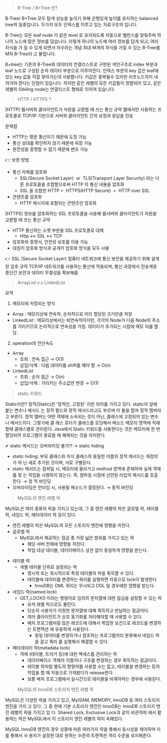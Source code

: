
> B-Tree / B+Tree 란?

B-Tree/ B+Tree 모두 탐색 성능을 높이기 위해 균형있게 높이를 유지하는 balanced tree의 일종입니다. 두가지 모두 인덱스를 이루고 있는 자료구조의 입니다. 

B-Tree는 모든 leaf node 가 같은 level 로 유지되도록 자동으로 밸런스를 맞춰주며 하나의 노드에 많은 정보를 담습니다. 이렇게 하나의 노드에 여러 정보를 담게 되고, 여러 자식을 가 질 수 있게 되면서 차수라는 개념 최대 M개의 자식을 가질 수 있는 B-Tree를 M차 B-Tree라 고 불립니다.

B+tree는 기존의 B-Tree와 데이터의 연결리스트로 구현된 색인구조로 index 부분과 leaf 노드로 구성된 순차 데이터 부분으로 이루어진다. 인덱스 부분의 key 값은 leaf에 있는 key 값을 직접 찾아가는데 사용합니다. 키값은 중복될수 있지만 리프노드까지 내려갸야 한다는 단점이 있습니다. 하지만 같은 레벨의 모든 키값들이 정렬되어 있고, 같은 레벨의 Sibiling node는 연결리스트 형태로 이어져 있습니다.

> HTTP / HTTPS ? 

[HTTP]
웹서버와 클라이언트가 자원을 교환할 때 쓰는 통신 규약 웹에서만 사용하는 프로토콜로 TCP/IP 기반으로 서버와 클라이언트 간의 요청과 응답을 전송

문제점 
- HTTP는 평문 통신이기 때문에 도청 가능 
- 통신 상대를 확인하지 않기 때문에 위장 가능 
- 완전성을 증명할 수 없기 때문에 변조 가능 

👉 보완 방법 
- 통신 자체를 암호화 
	- SSL(Secure Socket Layer)  or  TLS(Transport Layer Security) 라는 다른 프로토콜을 조합함으로써 HTTP 의 통신 내용을 암호화 
	- SSL 을 조합한 HTTP =  HTTPS(HTTP Secure)  =  HTTP over SSL 
- 콘텐츠를 암호화 
	- HTTP 메시지에 포함되는 콘텐츠만 암호화

[HTTPS]
정보를 암호화하는 SSL 프로토콜을 사용해 웹서버와 클라이언트가 자원을 교환할 때 쓰는 통신 규약 
- HTTP 통신하는 소켓 부분을 SSL 프로토콜로 대체 
	- Http ↔ SSL ↔ TCP 
- 암호화와 증명서, 안전성 보호를 이용 가능 
- 대칭키 암호화 방식과 공개키 암호화 방식을 모두 사용

👉 SSL (Secure Socket Layer)
컴퓨터 네트워크에 통신 보안을 제공하기 위해 설계된 암호 규약
TCP/IP 네트워크를 사용하는 통신에 적용되며, 통신 과정에서 전송계층 종단간 보안과 데이터 무결성을 확보해줌

> ArrayList v.s LinkedList 

요약 
1. 메모리에 저장되는 방식 
- Array : 메모리상에 연속적, 순차적으로 미리 할당된 크기만큼 저장 
- LinkedList : 메모리상에서는 비연속적이지만, 각각의 Node가 다음 Node의 주소를 가리키므로 논리적으로 연속성을 가짐. 데이터가 추가되는 시점에 메모 리를 할당. 
2. operation의 연산속도 
- Array 
	- 조회 : 연속 접근 → O(1) 
	- 삽입/삭제 : 다음 데이터를 shift를 해야 함 → O(n) 
- LinkedList 
	- 조회 : 순차 접근 → O(n) 
	- 삽입/삭제 : 가리키는 주소값만 변경 → O(1)

> static 키워드 


Static이란? 
정적(Static)은 '정적인, 고정된' 이란 의미를 가지고 있다. static이 앞에 붙는 변수나 메서드 는 정적 필드와 정적 메서드라고도 부르며 이 둘을 합쳐 정적 멤버라고 부른다. 정적 멤버는 어떤 객체에 소속되는 것이 아닌, 클래스에 고정되어 있는 변수나 메서드이다. 그렇기에 클 래스 로더가 클래스를 로딩해서 메소드 메모리 영역에 적재할때 클래스별로 관리된다. Java에서 Static 키워드를 사용한다는 것은 메모리에 한 번 할당되어 프로그램이 종료될 때 해제되는 것을 의미한다.


✔ static 메서드는 오버라이딩 불가?! → static hiding 
- static hiding: 부모 클래스와 자식 클래스의 동일한 이름의 정적 메서드는 재정의가 아 닌 새로 추가된 것이며, 서로 구별된다. 
- static 메서드는 컴파일 시, 메모리에 올라가고 method 영역에 존재하며 실제 객체를 찾 는 작업을 시행하지 않는다. 즉, 컴파일 시점에 선언된 타입의 메서드를 호출한다. → 정 적 바인딩 
- 오버라이딩은 런타임 시, 사용될 메소드가 결정된다. → 동적 바인딩


> MySQL의 엔진 레벨 락

MySQL은 여러 종류의 락을 가지고 있는데, 그 중 엔진 레벨의 락은 글로벌 락, 테이블 락, 네임드 락, 메타데이터 락 등이 있다.

* 엔진 레벨의 락은 MySQL의 모든 스토리지 엔진에 영향을 끼친다.
* 글로벌 락
	* MySQL에서 제공하는 잠금 중 가장 넓은 범위를 가지고 있는 락 
		* 해당 서버 전체에 영향을 끼친다. 
		* 작업 대상 테이블, 데이터베이스 상관 없이 동일하게 영향을 받는다.
- 테이블 락
	- 개별 테이블 단위로 설정되는 락 
		- 명시적 또는 묵시적으로 특정 테이블의 락을 획득할 수 있다. 
		- 테이블에 데이터를 변경하는 쿼리를 실행하면 자동으로 lock이 발생한다
			- InnoDB는 DML 쿼리는 무시되고 DDL 일 경우에만 영향을 받는다.
- 네임드 락(named lock)
	- GET_LOCK() 이라는 명령어로 임의의 문자열에 대한 잠금을 설정할 수 있는 락 
		- 유저 레벨 락으로도 불린다. 
		- 단순히 사용자가 지정한 문자열에 대해 획득하고 반납하는 잠금이다. 
		- 여러 클라이언트가 상호 동기화를 처리해야할 때 사용할 수 있다. 
		- 배치 프로그램처럼 많은 레코드에 대해서 복잡한 요건으로 레코드를 변경하는 트랜잭션 에 유용하게 사용된다. 
			- 동일 데이터를 변경하거나 참조하는 프로그램끼리 분류해서 네임드 락을 걸고 쿼리 를 실행해서 해결할 수 있다.
- 메타데이터 락(metadata lock) 
	- 객체 (테이블, 트리거 등)에 대한 액세스를 관리하는 락 
		- 데이터베이스 객체의 이름이나 구조를 변경하는 경우 획득하는 잠금이다. 
		- 테이블 락처럼 별도의 명령어를 사용할 수는 없고, 테이블을 변경하는 등의 작업을 할 때 자동으로 가져왔다가 release한다. 
		- 보통 배치 프로그램에서 실시간으로 테이블을 바꿔야하는 경우에 사용된다.

> MySQL의 InnoDB 스토리지 엔진 레벨 락

MySQL은 다양한 락을 가지고 있고, MyISAM, MEMORY, InnoDB 등 여러 스토리지 엔진을 가지 고 있다. 그 중 현재 기본 스토리지 엔진인 InnoDB는 InnoDB 스토리지 엔진 레벨의 락을 가지고 있 다. Shared Lock, Exclusive Lock과 같이 비관적락 에서 활용하는 락은 MySQL에서 이 스토리지 엔진 레벨의 락이 속해있다. 

MySQL InnoDB 엔진의 경우 상황에 따른 여러가지 락을 통해서 동시성을 제어하며 이를 통해서 사 용자가 설정한 대로 원하는 수준의 트랜잭션 격리 수준을 유지해준다.